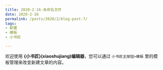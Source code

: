 ```yaml
---
title: 2020-2-16-未命名文件 
date: 2020-2-16
permalink: /posts/2020/2/blog-post-7/ 
tags: 
- 新建
- 模板
- 小书匠

---
```



欢迎使用 **{小书匠}(xiaoshujiang)编辑器**，您可以通过 `小书匠主按钮>模板` 里的模板管理来改变新建文章的内容。